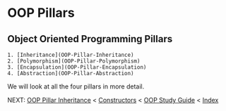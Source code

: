 # OOP Pillars

## Object Oriented Programming Pillars

    1. [Inheritance](OOP-Pillar-Inheritance)
    2. [Polymorphism](OOP-Pillar-Polymorphism)
    3. [Encapsulation](OOP-Pillar-Encapsulation)
    4. [Abstraction](OOP-Pillar-Abstraction)

We will look at all the four pillars in more detail. 

NEXT: [OOP Pillar Inheritance](OOP-Pillar-Inheritance)
< [Constructors](Constructors)
< [OOP Study Guide](OOP-Study-Guide)
< [Index](Index)
